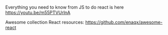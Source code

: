 Everything you need to know from JS to do react is here https://youtu.be/m55PTVUrlnA

Awesome collection React resources: https://github.com/enaqx/awesome-react